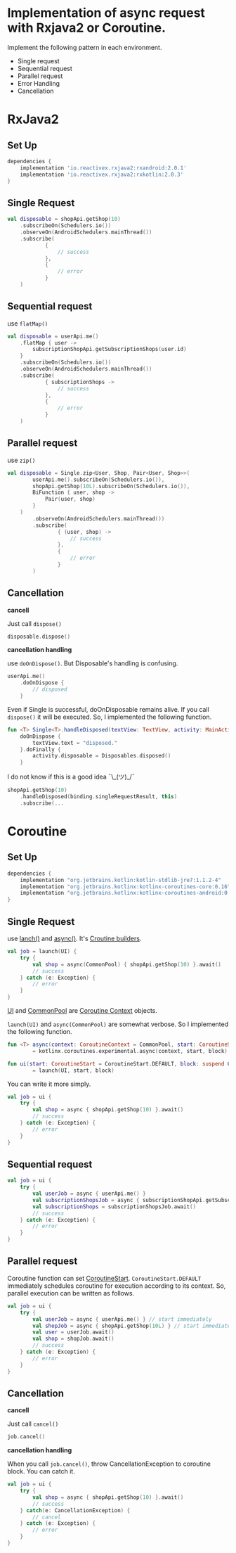 # Implementation of async request with Rxjava2 or Coroutine.

Implement the following pattern in each environment.

- Single request
- Sequential request
- Parallel request
- Error Handling
- Cancellation

# RxJava2

## Set Up

```groovy
dependencies {
    implementation 'io.reactivex.rxjava2:rxandroid:2.0.1'
    implementation 'io.reactivex.rxjava2:rxkotlin:2.0.3'
}
```

## Single Request

```kotlin
val disposable = shopApi.getShop(10)
    .subscribeOn(Schedulers.io())
    .observeOn(AndroidSchedulers.mainThread())
    .subscribe(
            {
                // success
            },
            {
                // error
            }
    )
```

## Sequential request

use `flatMap()`

```kotlin
val disposable = userApi.me()
    .flatMap { user ->
        subscriptionShopApi.getSubscriptionShops(user.id)
    }
    .subscribeOn(Schedulers.io())
    .observeOn(AndroidSchedulers.mainThread())
    .subscribe(
            { subscriptionShops ->
                // success
            },
            {
                // error
            }
    )
```

## Parallel request

use `zip()`

```kotlin
val disposable = Single.zip<User, Shop, Pair<User, Shop>>(
        userApi.me().subscribeOn(Schedulers.io()),
        shopApi.getShop(10L).subscribeOn(Schedulers.io()),
        BiFunction { user, shop ->
            Pair(user, shop)
        }
    )
        .observeOn(AndroidSchedulers.mainThread())
        .subscribe(
                { (user, shop) ->
                    // success
                },
                {
                    // error
                }
        )
```

## Cancellation

__cancell__

Just call `dispose()`

```kotlin
disposable.dispose()
```

__cancellation handling__

use `doOnDispose()`. But Disposable's handling is confusing.

```kotlin
userApi.me()
    .doOnDispose {
        // disposed
    }
```

Even if Single is successful, doOnDisposable remains alive.
If you call `dispose()` it will be executed.
So, I implemented the following function.


```kotlin
fun <T> Single<T>.handleDisposed(textView: TextView, activity: MainActivity): Single<T> =
    doOnDispose {
        textView.text = "disposed."
    }.doFinally {
        activity.disposable = Disposables.disposed()
    }
```

I do not know if this is a good idea ¯\\\_(ツ)_/¯

```kotlin
shopApi.getShop(10)
    .handleDisposed(binding.singleRequestResult, this)
    .subscribe(...
```

# Coroutine

## Set Up


```groovy
dependencies {
    implementation "org.jetbrains.kotlin:kotlin-stdlib-jre7:1.1.2-4"
    implementation "org.jetbrains.kotlinx:kotlinx-coroutines-core:0.16"
    implementation "org.jetbrains.kotlinx:kotlinx-coroutines-android:0.16"
}
```

## Single Request

use [lanch()](https://kotlin.github.io/kotlinx.coroutines/kotlinx-coroutines-core/kotlinx.coroutines.experimental/launch.html) and [async()](https://kotlin.github.io/kotlinx.coroutines/kotlinx-coroutines-core/kotlinx.coroutines.experimental/async.html). It's [Croutine builders](https://github.com/Kotlin/kotlin-coroutines/blob/master/kotlin-coroutines-informal.md#coroutine-builders).

```kotlin
val job = launch(UI) {
    try {
        val shop = async(CommonPool) { shopApi.getShop(10) }.await()
        // success
    } catch (e: Exception) {
        // error
    }
}
```

[UI](https://kotlin.github.io/kotlinx.coroutines/kotlinx-coroutines-android/kotlinx.coroutines.experimental.android/index.html) and [CommonPool](https://kotlin.github.io/kotlinx.coroutines/kotlinx-coroutines-core/kotlinx.coroutines.experimental/-common-pool/index.html) are [Coroutine Context](https://kotlinlang.org/api/latest/jvm/stdlib/kotlin.coroutines.experimental/-coroutine-context/index.html) objects.

`launch(UI)` and `async(CommonPool)` are somewhat verbose.
 So I implemented the following function.

```kotlin
fun <T> async(context: CoroutineContext = CommonPool, start: CoroutineStart = CoroutineStart.DEFAULT, block: suspend CoroutineScope.() -> T)
        = kotlinx.coroutines.experimental.async(context, start, block)

fun ui(start: CoroutineStart = CoroutineStart.DEFAULT, block: suspend CoroutineScope.() -> Unit)
        = launch(UI, start, block)
```

You can write it more simply.

```kotlin
val job = ui {
    try {
        val shop = async { shopApi.getShop(10) }.await()
        // success
    } catch (e: Exception) {
        // error
    }
}
```

## Sequential request

```kotlin
val job = ui {
    try {
        val userJob = async { userApi.me() }
        val subscriptionShopsJob = async { subscriptionShopApi.getSubscriptionShops(userJob.await().id) }
        val subscriptionShops = subscriptionShopsJob.await()
        // success
    } catch (e: Exception) {
        // error
    }
}
```

## Parallel request

Coroutine function can set [CoroutineStart](https://kotlin.github.io/kotlinx.coroutines/kotlinx-coroutines-core/kotlinx.coroutines.experimental/-coroutine-start/index.html).
`CoroutineStart.DEFAULT` immediately schedules coroutine for execution according to its context.
So, parallel execution can be written as follows.

```kotlin
val job = ui {
    try {
        val userJob = async { userApi.me() } // start immediately
        val shopJob = async { shopApi.getShop(10L) } // start immediately
        val user = userJob.await()
        val shop = shopJob.await()
        // success
    } catch (e: Exception) {
        // error
    }
}
```

## Cancellation

__cancell__

Just call `cancel()`

```kotlin
job.cancel()
```

__cancellation handling__

When you call `job.cancel()`, throw CancellationException to coroutine block. 
You can catch it.

```kotlin
val job = ui {
    try {
        val shop = async { shopApi.getShop(10) }.await()
        // success
    } catch(e: CancellationException) {
        // cancel
    } catch (e: Exception) {
        // error
    }
}
```


